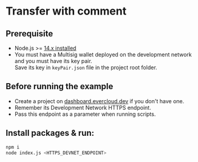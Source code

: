 # Transfer with comment

## Prerequisite

-   Node.js >= [14.x installed](https://nodejs.org)
-   You must have a Multisig wallet deployed on the development network and you must have its key pair.\
    Save its key in `keyPair.json` file in the project root folder. 

## Before running the example

-   Create a project on [dashboard.evercloud.dev](https://dashboard.evercloud.dev) if you don't have one.
-   Remember its Development Network HTTPS endpoint.
-   Pass this endpoint as a parameter when running scripts.


## Install packages & run:
```sh
npm i
node index.js <HTTPS_DEVNET_ENDPOINT>
```


